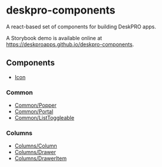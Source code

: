 deskpro-components
==================
A react-based set of components for building DeskPRO apps.

A Storybook demo is available online at https://deskproapps.github.io/deskpro-components.

## Components

* [Icon](docs/components/icon.md)

### Common
* [Common/Popper](docs/components/common/popper.md)
* [Common/Portal](docs/components/common/portal.md)
* [Common/ListToggleable](docs/components/common/list_toggleable.md)

### Columns
* [Columns/Column](docs/components/columns/column.md)
* [Columns/Drawer](docs/components/columns/drawer.md)
* [Columns/DrawerItem](docs/components/columns/drawer_item.md)
